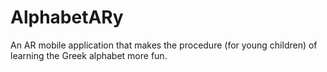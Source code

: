 # AlphabetARy
An AR mobile application that makes the procedure (for young children) of learning the Greek alphabet more fun.
